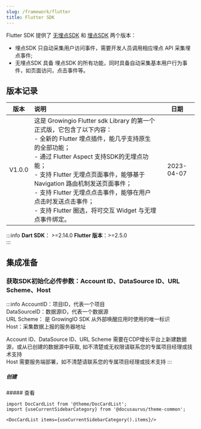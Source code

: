 ```yaml
---
slug: /framework/flutter
title: Flutter SDK
---
```


Flutter SDK 提供了 [无埋点SDK](/docs/framework/flutter/index.md) 和 [埋点SDK](/docs/framework/flutter/index.md) 两个版本：
* 埋点SDK 只自动采集用户访问事件，需要开发人员调用相应埋点 API 采集埋点事件;
* 无埋点SDK 具备 埋点SDK 的所有功能，同时具备自动采集基本用户行为事件，如页面访问，点击事件等。

## 版本记录
|    版本    | 说明 |  日期  |
|:-------:| :----  |  :-------:  |
| V1.0.0 | 这是 Growingio Flutter sdk Library 的第一个正式版，它包含了以下内容：<br/>- 全新的 Flutter 埋点插件，能几乎支持原生的全部功能；<br/>- 通过 Flutter Aspect 支持SDK的无埋点功能；<br/>- 支持 Flutter 无埋点页面事件，能够基于 Navigation 路由机制发送页面事件；<br/>- 支持 Flutter 无埋点点击事件，能够在用户点击时发送点击事件；<br/>- 支持 Flutter 圈选，将可交互 Widget 与无埋点事件绑定。 | 2023-04-07 |

:::info
**Dart SDK**： >=2.14.0 
**Flutter 版本**：>=2.5.0<br/>
:::

## 集成准备
### 获取SDK初始化必传参数：Account ID、DataSource ID、URL Scheme、Host
:::info
AccountID：项目ID，代表一个项目<br/>
DataSourceID：数据源ID，代表一个数据源<br/>
URL Scheme： 是 GrowingIO SDK 从外部唤醒应用时使用的唯一标识<br/>
Host：采集数据上报的服务器地址<br/>

Account ID、DataSource ID、URL Scheme 需要在CDP增长平台上新建数据源，或从已创建的数据源中获取, 如不清楚或无权限请联系您的专属项目经理或技术支持<br/>
Host 需要服务端部署，如不清楚请联系您的专属项目经理或技术支持
:::
##### 创建
<ImageLoader path="img/common/createapplication" />
##### 查看
<ImageLoader path="img/common/showappdatasourceid" />


```mdx-code-block
import DocCardList from '@theme/DocCardList';
import {useCurrentSidebarCategory} from '@docusaurus/theme-common';

<DocCardList items={useCurrentSidebarCategory().items}/>
```

